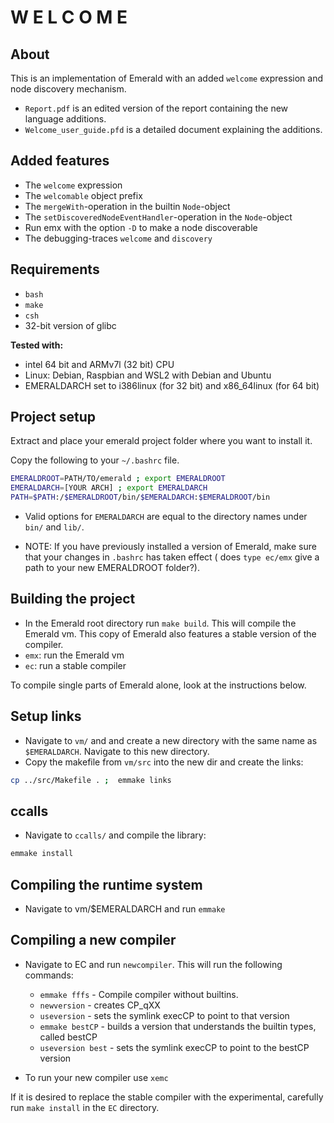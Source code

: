 <!-- Created 20/10/2020 -->

# W E L C O M E

## About
This is an implementation of Emerald with an added `welcome` expression and node discovery mechanism.  

- `Report.pdf` is an edited version of the report containing the new language additions.
- `Welcome_user_guide.pfd` is a detailed document explaining the additions.

## Added features
- The `welcome` expression
- The `welcomable` object prefix
- The `mergeWith`-operation in the builtin `Node`-object
- The `setDiscoveredNodeEventHandler`-operation in the `Node`-object
- Run emx with the option `-D` to make a node discoverable
- The debugging-traces `welcome` and `discovery`   

## Requirements
- `bash`
- `make`
- `csh`
- 32-bit version of glibc

**Tested with:**
- intel 64 bit and ARMv7l (32 bit) CPU
- Linux: Debian, Raspbian and WSL2 with Debian and Ubuntu
- EMERALDARCH set to i386linux (for 32 bit) and x86_64linux (for 64 bit)

## Project setup

Extract and place your emerald project folder where you want to install it.

Copy the following to your `~/.bashrc` file.
```bash
EMERALDROOT=PATH/TO/emerald ; export EMERALDROOT
EMERALDARCH=[YOUR ARCH] ; export EMERALDARCH
PATH=$PATH:/$EMERALDROOT/bin/$EMERALDARCH:$EMERALDROOT/bin
```
- Valid options for `EMERALDARCH`  are equal to the directory names under `bin/` and `lib/`.

- NOTE: If you have previously installed a version of Emerald, make sure that your changes in `.bashrc` has taken effect ( does `type ec/emx` give a path to your new EMERALDROOT folder?).

## Building the project
- In the Emerald root directory run `make build`. This will compile the Emerald vm. This copy of Emerald also features a stable version of the compiler.
- `emx`: run the Emerald vm
- `ec`: run a stable compiler

To compile single parts of Emerald alone, look at the instructions below.  

## Setup links
- Navigate to `vm/` and and create a new directory with the same name as `$EMERALDARCH`. Navigate to this new directory.
- Copy the makefile from `vm/src` into the new dir and create the links:
```bash
cp ../src/Makefile . ;  emmake links
```

## ccalls
- Navigate to `ccalls/` and compile the library:
```bash
emmake install
```

## Compiling the runtime system
- Navigate to vm/$EMERALDARCH and run `emmake`

## Compiling a new compiler
- Navigate to EC and run `newcompiler`. This will run the following commands:
    - `emmake fffs`     - Compile compiler without builtins.
    - `newversion`      - creates CP_qXX
    - `useversion`      - sets the symlink execCP to point to that version
    - `emmake bestCP`   - builds a version that understands the builtin types, called bestCP
    - `useversion best` - sets the symlink execCP to point to the bestCP version

- To run your new compiler use `xemc`

If it is desired to replace the stable compiler with the experimental, carefully run `make install` in the `EC` directory.  
